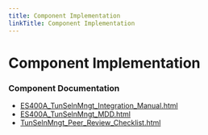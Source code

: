 ```yaml
---
title: Component Implementation
linkTitle: Component Implementation
---
```


# Component Implementation
### Component Documentation

- [ES400A_TunSelnMngt_Integration_Manual.html](doc/ES400A_TunSelnMngt_Integration_Manual.html)
- [ES400A_TunSelnMngt_MDD.html](doc/ES400A_TunSelnMngt_MDD.html)
- [TunSelnMngt_Peer_Review_Checklist.html](doc/TunSelnMngt_Peer_Review_Checklist.html)

